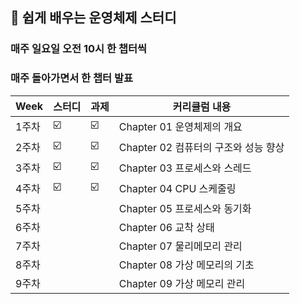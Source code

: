 ##  🍎 쉽게 배우는 운영체제 스터디
### 매주 일요일 오전 10시 한 챕터씩
### 매주 돌아가면서 한 챕터 발표

| Week | 스터디 | 과제 |커리큘럼 내용 |
| ------ | -- | -- |----------- |
| 1주차 | ☑️ | ☑️ | Chapter 01 운영체제의 개요 |
| 2주차 | ☑️ | ☑️ | Chapter 02 컴퓨터의 구조와 성능 향상 |
| 3주차 | ☑️ | ☑️ | Chapter 03 프로세스와 스레드 |
| 4주차 | ☑️ | ☑️ | Chapter 04 CPU 스케줄링 |
| 5주차 |  |  | Chapter 05 프로세스와 동기화 |
| 6주차 |  |  | Chapter 06 교착 상태 |
| 7주차 |  |  | Chapter 07 물리메모리 관리 |
| 8주차 |  |  | Chapter 08 가상 메모리의 기초 |
| 9주차 |  |  | Chapter 09 가상 메모리 관리 |
